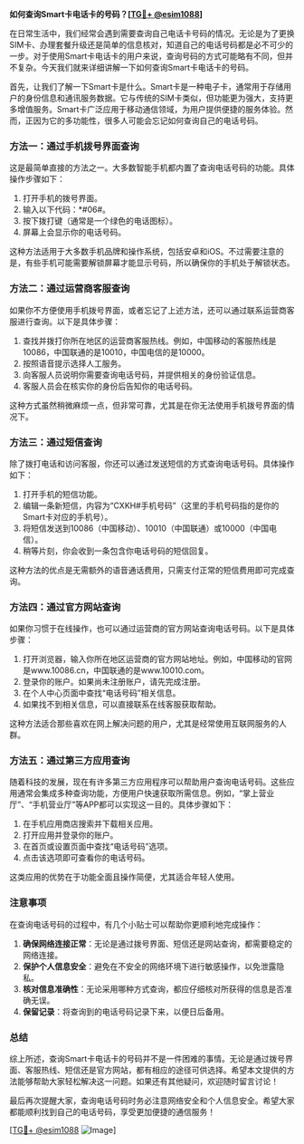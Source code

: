 **如何查询Smart卡电话卡的号码？[[TG💪+ @esim1088](https://t.me/s/esim1088)]**

在日常生活中，我们经常会遇到需要查询自己电话卡号码的情况。无论是为了更换SIM卡、办理套餐升级还是简单的信息核对，知道自己的电话号码都是必不可少的一步。对于使用Smart卡电话卡的用户来说，查询号码的方式可能略有不同，但并不复杂。今天我们就来详细讲解一下如何查询Smart卡电话卡的号码。

首先，让我们了解一下Smart卡是什么。Smart卡是一种电子卡，通常用于存储用户的身份信息和通讯服务数据。它与传统的SIM卡类似，但功能更为强大，支持更多增值服务。Smart卡广泛应用于移动通信领域，为用户提供便捷的服务体验。然而，正因为它的多功能性，很多人可能会忘记如何查询自己的电话号码。

### 方法一：通过手机拨号界面查询

这是最简单直接的方法之一。大多数智能手机都内置了查询电话号码的功能。具体操作步骤如下：

1. 打开手机的拨号界面。
2. 输入以下代码：*#06#。
3. 按下拨打键（通常是一个绿色的电话图标）。
4. 屏幕上会显示你的电话号码。

这种方法适用于大多数手机品牌和操作系统，包括安卓和iOS。不过需要注意的是，有些手机可能需要解锁屏幕才能显示号码，所以确保你的手机处于解锁状态。

### 方法二：通过运营商客服查询

如果你不方便使用手机拨号界面，或者忘记了上述方法，还可以通过联系运营商客服进行查询。以下是具体步骤：

1. 查找并拨打你所在地区的运营商客服热线。例如，中国移动的客服热线是10086，中国联通的是10010，中国电信的是10000。
2. 按照语音提示选择人工服务。
3. 向客服人员说明你需要查询电话号码，并提供相关的身份验证信息。
4. 客服人员会在核实你的身份后告知你的电话号码。

这种方式虽然稍微麻烦一点，但非常可靠，尤其是在你无法使用手机拨号界面的情况下。

### 方法三：通过短信查询

除了拨打电话和访问客服，你还可以通过发送短信的方式查询电话号码。具体操作如下：

1. 打开手机的短信功能。
2. 编辑一条新短信，内容为“CXKH#手机号码”（这里的手机号码指的是你的Smart卡对应的手机号）。
3. 将短信发送到10086（中国移动）、10010（中国联通）或10000（中国电信）。
4. 稍等片刻，你会收到一条包含你电话号码的短信回复。

这种方法的优点是无需额外的语音通话费用，只需支付正常的短信费用即可完成查询。

### 方法四：通过官方网站查询

如果你习惯于在线操作，也可以通过运营商的官方网站查询电话号码。以下是具体步骤：

1. 打开浏览器，输入你所在地区运营商的官方网站地址。例如，中国移动的官网是www.10086.cn，中国联通的是www.10010.com。
2. 登录你的账户。如果尚未注册账户，请先完成注册。
3. 在个人中心页面中查找“电话号码”相关信息。
4. 如果找不到相关信息，可以直接联系在线客服获取帮助。

这种方法适合那些喜欢在网上解决问题的用户，尤其是经常使用互联网服务的人群。

### 方法五：通过第三方应用查询

随着科技的发展，现在有许多第三方应用程序可以帮助用户查询电话号码。这些应用通常会集成多种查询功能，方便用户快速获取所需信息。例如，“掌上营业厅”、“手机营业厅”等APP都可以实现这一目的。具体步骤如下：

1. 在手机应用商店搜索并下载相关应用。
2. 打开应用并登录你的账户。
3. 在首页或设置页面中查找“电话号码”选项。
4. 点击该选项即可查看你的电话号码。

这类应用的优势在于功能全面且操作简便，尤其适合年轻人使用。

### 注意事项

在查询电话号码的过程中，有几个小贴士可以帮助你更顺利地完成操作：

1. **确保网络连接正常**：无论是通过拨号界面、短信还是网站查询，都需要稳定的网络连接。
2. **保护个人信息安全**：避免在不安全的网络环境下进行敏感操作，以免泄露隐私。
3. **核对信息准确性**：无论采用哪种方式查询，都应仔细核对所获得的信息是否准确无误。
4. **保留记录**：将查询到的电话号码记录下来，以便日后备用。

### 总结

综上所述，查询Smart卡电话卡的号码并不是一件困难的事情。无论是通过拨号界面、客服热线、短信还是官方网站，都有相应的途径可供选择。希望本文提供的方法能够帮助大家轻松解决这一问题。如果还有其他疑问，欢迎随时留言讨论！

最后再次提醒大家，查询电话号码时务必注意网络安全和个人信息安全。希望大家都能顺利找到自己的电话号码，享受更加便捷的通信服务！

[[TG💪+ @esim1088](https://t.me/s/esim1088) ![Image](https://i.postimg.cc/4NQfJmqS/Snipaste-2025-05-13-00-14-12.png)]